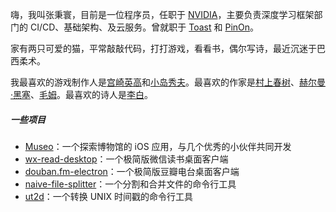 嗨，我叫张秉寰，目前是一位程序员，任职于 [NVIDIA](https://www.nvidia.com/en-us/)，主要负责深度学习框架部门的 CI/CD、基础架构、及云服务。曾就职于 [Toast](https://pos.toasttab.com/) 和 [PinOn](https://www.pinon.io/)。

家有两只可爱的猫，平常敲敲代码，打打游戏，看看书，偶尔写诗，最近沉迷于巴西柔术。

我最喜欢的游戏制作人是[宫崎英高](https://zh.wikipedia.org/wiki/%E5%AE%AE%E5%B4%8E%E8%8B%B1%E9%AB%98)和[小岛秀夫](https://zh.wikipedia.org/wiki/%E5%B0%8F%E5%B2%9B%E7%A7%80%E5%A4%AB)。最喜欢的作家是[村上春树](https://zh.wikipedia.org/wiki/%E6%9D%91%E4%B8%8A%E6%98%A5%E6%A8%B9)、[赫尔曼·黑塞](https://zh.wikipedia.org/wiki/%E8%B5%AB%E5%B0%94%E6%9B%BC%C2%B7%E9%BB%91%E5%A1%9E)、[毛姆](https://zh.wikipedia.org/wiki/%E5%A8%81%E5%BB%89%C2%B7%E8%90%A8%E9%BB%98%E5%A1%9E%E7%89%B9%C2%B7%E6%AF%9B%E5%A7%86)。最喜欢的诗人是[李白](https://zh.wikipedia.org/wiki/%E6%9D%8E%E7%99%BD)。

##### 一些项目

- [Museo](https://apps.apple.com/tn/app/museo-discover-plan-visit/id1571466232)：一个探索博物馆的 iOS 应用，与几个优秀的小伙伴共同开发
- [wx-read-desktop](https://github.com/estepona/wx-read-desktop)：一个极简版微信读书桌面客户端
- [douban.fm-electron](https://github.com/estepona/douban.fm-electron)：一个极简版豆瓣电台桌面客户端
- [naive-file-splitter](https://github.com/estepona/naive-file-splitter)：一个分割和合并文件的命令行工具
- [ut2d](https://github.com/estepona/ut2d)：一个转换 UNIX 时间戳的命令行工具

